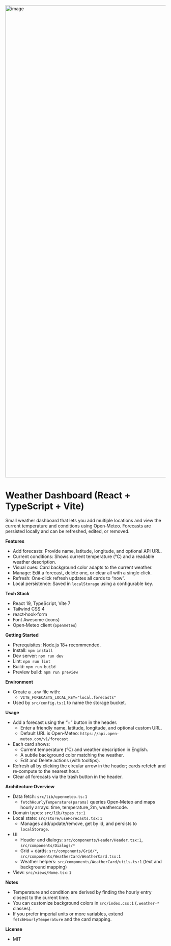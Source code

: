<img width="2940" height="1480" alt="image" src="https://github.com/user-attachments/assets/70cda56a-0a86-4745-bab2-f107fbf0f0f2" />

# Weather Dashboard (React + TypeScript + Vite)

Small weather dashboard that lets you add multiple locations and view the current temperature and conditions using Open‑Meteo. Forecasts are persisted locally and can be refreshed, edited, or removed.

**Features**
- Add forecasts: Provide name, latitude, longitude, and optional API URL.
- Current conditions: Shows current temperature (°C) and a readable weather description.
- Visual cues: Card background color adapts to the current weather.
- Manage: Edit a forecast, delete one, or clear all with a single click.
- Refresh: One‑click refresh updates all cards to “now”.
- Local persistence: Saved in `localStorage` using a configurable key.

**Tech Stack**
- React 19, TypeScript, Vite 7
- Tailwind CSS 4
- react‑hook‑form
- Font Awesome (icons)
- Open‑Meteo client (`openmeteo`)

**Getting Started**
- Prerequisites: Node.js 18+ recommended.
- Install: `npm install`
- Dev server: `npm run dev`
- Lint: `npm run lint`
- Build: `npm run build`
- Preview build: `npm run preview`

**Environment**
- Create a `.env` file with:
  - `VITE_FORECASTS_LOCAL_KEY="local.forecasts"`
- Used by `src/config.ts:1` to name the storage bucket.

**Usage**
- Add a forecast using the “+” button in the header.
  - Enter a friendly name, latitude, longitude, and optional custom URL.
  - Default URL is Open‑Meteo: `https://api.open-meteo.com/v1/forecast`.
- Each card shows:
  - Current temperature (°C) and weather description in English.
  - A subtle background color matching the weather.
  - Edit and Delete actions (with tooltips).
- Refresh all by clicking the circular arrow in the header; cards refetch and re‑compute to the nearest hour.
- Clear all forecasts via the trash button in the header.

**Architecture Overview**
- Data fetch: `src/lib/openmeteo.ts:1`
  - `fetchHourlyTemperature(params)` queries Open‑Meteo and maps hourly arrays: time, temperature_2m, weathercode.
- Domain types: `src/lib/types.ts:1`
- Local state: `src/store/useForecasts.tsx:1`
  - Manages add/update/remove, get by id, and persists to `localStorage`.
- UI
  - Header and dialogs: `src/components/Header/Header.tsx:1`, `src/components/Dialogs/*`
  - Grid + cards: `src/components/Grid/*`, `src/components/WeatherCard/WeatherCard.tsx:1`
  - Weather helpers: `src/components/WeatherCard/utils.ts:1` (text and background mapping)
- View: `src/views/Home.tsx:1`

**Notes**
- Temperature and condition are derived by finding the hourly entry closest to the current time.
- You can customize background colors in `src/index.css:1` (`.weather-*` classes).
- If you prefer imperial units or more variables, extend `fetchHourlyTemperature` and the card mapping.

**License**
- MIT

